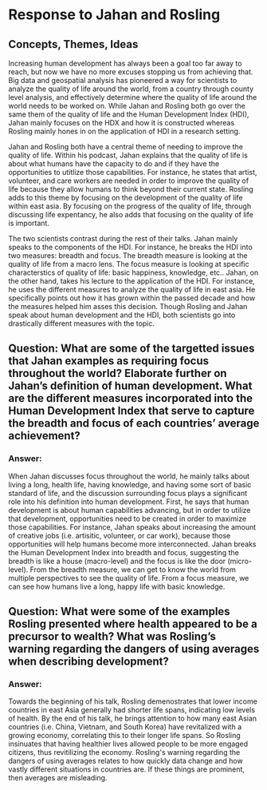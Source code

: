 # Response to Jahan and Rosling

## Concepts, Themes, Ideas

  Increasing human development has always been a goal too far away to reach, but now we have no more excuses stopping us from achieving that. Big data and geospatial analysis has pioneered a way for scientists to analyze the quality of life around the world, from a country through county level analysis, and effectively determine where the quality of life around the world needs to be worked on. While Jahan and Rosling both go over the same them of the quality of life and the Human Development Index (HDI), Jahan mainly focuses on the HDX and how it is constructed whereas Rosling mainly hones in on the application of HDI in a research setting.
  
   Jahan and Rosling both have a central theme of needing to improve the quality of life. Within his podcast, Jahan explains that the quality of life is about what humans have the capacity to do and if they have the opportunities to utitlize those capabilities. For instance, he states that artist, volunteer, and care workers are needed in order to improve the quality of life because they allow humans to think beyond their current state. Rosling adds to this theme by focusing on the development of the quality of life within east asia. By focusing on the progress of the quality of life, through discussing life expentancy, he also adds that focusing on the quality of life is important.
   
   The two scientists contrast during the rest of their talks. Jahan mainly speaks to the components of the HDI. For instance, he breaks the HDI into two measures: breadth and focus. The breadth measure is looking at the quality of life from a macro lens. The focus measure is looking at specific characterstics of quality of life: basic happiness, knowledge, etc.. Jahan, on the other hand, takes his lecture to the application of the HDI. For instance, he uses the different measures to analyze the quality of life in east asia. He specifically points out how it has grown within the passed decade and how the measures helped him asses this decision. Though Rosling and Jahan speak about human development and the HDI, both scientists go into drastically different measures with the topic.


## Question: What are some of the targetted issues that Jahan examples as requiring focus throughout the world? Elaborate further on Jahan’s definition of human development. What are the different measures incorporated into the Human Development Index that serve to capture the breadth and focus of each countries’ average achievement?

### Answer: 

When Jahan discusses focus throughout the world, he mainly talks about living a long, health life, having knowledge, and having some sort of basic standard of life, and the discussion surrounding focus plays a significant role into his definition into human development. First, he says that human development is about human capabilities advancing, but in order to utilize that development, opportunities need to be created in order to maximize those capabilities. For instance, Jahan speaks about increasing the amount of creative jobs (i.e. artisitic, volunteer, or car work), because those opportunities will help humans become more interconnected. Jahan breaks the Human Development Index into breadth and focus, suggesting the breadth is like a house (macro-level) and the focus is like the door (micro-level). From the breadth measure, we can get to know the world from multiple perspectives to see the quality of life. From a focus measure, we can see how humans live a long, happy life with basic knowledge.

## Question: What were some of the examples Rosling presented where health appeared to be a precursor to wealth? What was Rosling’s warning regarding the dangers of using averages when describing development?

### Answer:

Towards the beginning of his talk, Rosling demenostrates that lower income countries in east Asia generally had shorter life spans, indicating low levels of health. By the end of his talk, he brings attention to how many east Asian countries (i.e. China, Vietnam, and South Korea) have revitalized with a growing economy, correlating this to their longer life spans. So Rosling insinuates that having healthier lives allowed people to be more engaged citizens, thus revitilizing the economy. Rosling's warning regarding the dangers of using averages relates to  how quickly data change and how vastly different situations in countries are. If these things are prominent, then averages are misleading.
